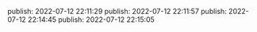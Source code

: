 publish: 2022-07-12 22:11:29
publish: 2022-07-12 22:11:57
publish: 2022-07-12 22:14:45
publish: 2022-07-12 22:15:05
